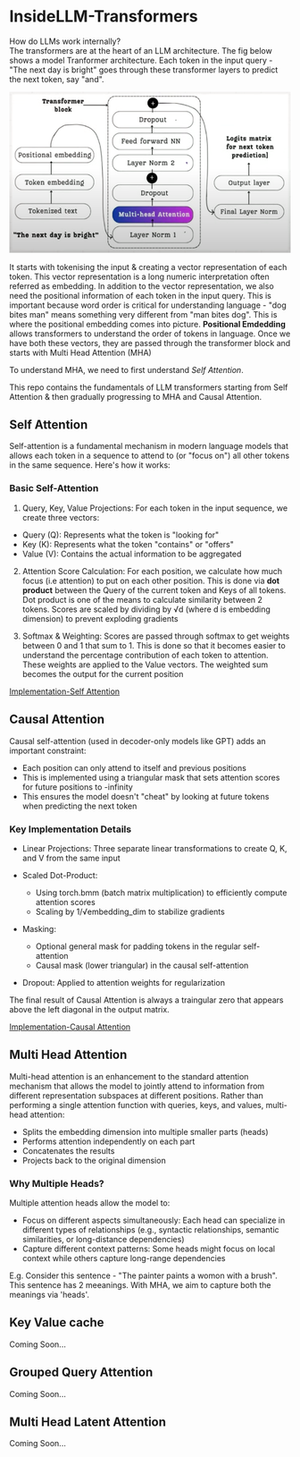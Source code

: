 # InsideLLM-Transformers
How do LLMs work internally? <br>
The transformers are at the heart of an LLM architecture. The fig below shows a model Tranformer architecture.
Each token in the input query - "The next day is bright" goes through these transformer layers to predict the next token, say "and".

![Alt Text](img/TransformerArchitecture.png)

It starts with tokenising the input & creating a vector representation of each token. This vector representation is a long numeric interpretation often referred as embedding. In addition to the vector representation, we also need the positional information of each token in the input query. This is important because word order is critical for understanding language - "dog bites man" means something very different from "man bites dog". This is where the positional embedding comes into picture. **Positional Emdedding** allows transformers to understand the order of tokens in language. Once we have both these vectors, they are passed through the transformer block and starts with Multi Head Attention (MHA)

To understand MHA, we need to first understand *Self Attention*.

This repo contains the fundamentals of LLM transformers starting from Self Attention & then gradually progressing to MHA and Causal Attention.

## Self Attention
Self-attention is a fundamental mechanism in modern language models that allows each token in a sequence to attend to (or "focus on") all other tokens in the same sequence. Here's how it works:

### Basic Self-Attention
1) Query, Key, Value Projections:
For each token in the input sequence, we create three vectors:

* Query (Q): Represents what the token is "looking for"
* Key (K): Represents what the token "contains" or "offers"
* Value (V): Contains the actual information to be aggregated <br>

2) Attention Score Calculation:
For each position, we calculate how much focus (i.e attention) to put on each other position.
This is done via **dot product** between the Query of the current token and Keys of all tokens. Dot product is one of the means to calculate similarity between 2 tokens. Scores are scaled by dividing by √d (where d is embedding dimension) to prevent exploding gradients

3) Softmax & Weighting:
Scores are passed through softmax to get weights between 0 and 1 that sum to 1. This is done so that it becomes easier to understand the percentage contribution of each token to attention. These weights are applied to the Value vectors. The weighted sum becomes the output for the current position

[Implementation-Self Attention](SelfAttention.ipynb)

## Causal Attention
Causal self-attention (used in decoder-only models like GPT) adds an important constraint:
* Each position can only attend to itself and previous positions
* This is implemented using a triangular mask that sets attention scores for future positions to -infinity
* This ensures the model doesn't "cheat" by looking at future tokens when predicting the next token

### Key Implementation Details
* Linear Projections: Three separate linear transformations to create Q, K, and V from the same input
  
* Scaled Dot-Product:
  * Using torch.bmm (batch matrix multiplication) to efficiently compute attention scores
  * Scaling by 1/√embedding_dim to stabilize gradients
    
* Masking:
    * Optional general mask for padding tokens in the regular self-attention
    * Causal mask (lower triangular) in the causal self-attention

* Dropout:
Applied to attention weights for regularization

The final result of Causal Attention is always a traingular zero that appears above the left diagonal in the output matrix.

[Implementation-Causal Attention](CausalAttention.ipynb)

## Multi Head Attention
Multi-head attention is an enhancement to the standard attention mechanism that allows the model to jointly attend to information from different representation subspaces at different positions. Rather than performing a single attention function with queries, keys, and values, multi-head attention:

* Splits the embedding dimension into multiple smaller parts (heads)
* Performs attention independently on each part
* Concatenates the results
* Projects back to the original dimension

### Why Multiple Heads?
Multiple attention heads allow the model to:
* Focus on different aspects simultaneously: Each head can specialize in different types of relationships (e.g., syntactic relationships, semantic similarities, or long-distance dependencies)
* Capture different context patterns: Some heads might focus on local context while others capture long-range dependencies

E.g. Consider this sentence - "The painter paints a womon with a brush". This sentence has 2 meeanings. With MHA, we aim to capture both the meanings via 'heads'.

## Key Value cache
Coming Soon...

## Grouped Query Attention
Coming Soon...

## Multi Head Latent Attention
Coming Soon...

